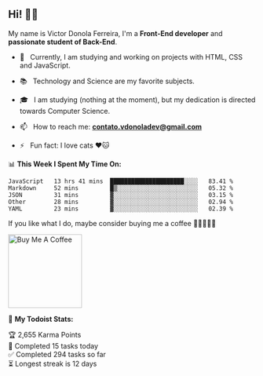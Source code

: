 <h2 align="left">Hi! 👋🏻</h2>  

<p align="left">
	My name is Victor Donola Ferreira, I'm a <strong>Front-End developer</strong> and <strong>passionate student of Back-End</strong>.
</p>

- 🔭 &nbsp; Currently, I am studying and working on projects with HTML, CSS and JavaScript.

- :books: &nbsp; Technology and Science are my favorite subjects.

- 🎓 &nbsp; I am studying (nothing at the moment), but my dedication is directed towards Computer Science.

- 📫 &nbsp; How to reach me: **contato.vdonoladev@gmail.com**

- ⚡️ &nbsp; Fun fact: I love cats ❤️🐱

📊 **This Week I Spent My Time On:**
<!--START_SECTION:waka-->
```text
JavaScript   13 hrs 41 mins  █████████████████████░░░░   83.41 % 
Markdown     52 mins         █▒░░░░░░░░░░░░░░░░░░░░░░░   05.32 % 
JSON         31 mins         ▓░░░░░░░░░░░░░░░░░░░░░░░░   03.15 % 
Other        28 mins         ▓░░░░░░░░░░░░░░░░░░░░░░░░   02.94 % 
YAML         23 mins         ▓░░░░░░░░░░░░░░░░░░░░░░░░   02.39 % 
```
<!--END_SECTION:waka-->

If you like what I do, maybe consider buying me a coffee 🥺👉🏻👈🏻

<a href="https://www.buymeacoffee.com/xuxuti" target="_blank"><img src="https://cdn.buymeacoffee.com/buttons/v2/default-red.png" alt="Buy Me A Coffee" width="150" ></a>

🚧 **My Todoist Stats:**
<!-- TODO-IST:START -->
🏆  2,655 Karma Points           
🌸  Completed 15 tasks today           
✅  Completed 294 tasks so far           
⏳  Longest streak is 12 days
<!-- TODO-IST:END -->
